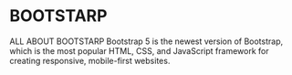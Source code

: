 # BOOTSTARP
ALL ABOUT BOOTSTARP
Bootstrap 5 is the newest version of Bootstrap, which is the most popular HTML, CSS, and JavaScript framework for creating responsive, mobile-first websites.